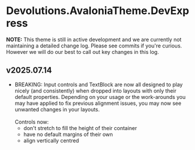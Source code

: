 # Devolutions.AvaloniaTheme.DevExpress

**NOTE:** This theme is still in active development and we are currently not maintaining a detailed change log.
Please see commits if you're curious. However we will do our best to call out key changes in this log.

## v2025.07.14

- BREAKING: Input controls and TextBlock are now all designed to play nicely (and consistently) when dropped into
  layouts with only their default properties. Depending on your usage or the work-arounds you may have applied to fix
  previous alignment issues, you may now see unwanted changes in your layouts.
  <br /><br />Controls now:
  - don't stretch to fill the height of their container
  - have no default margins of their own
  - align vertically centred